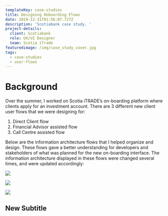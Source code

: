 ```yaml
---
templateKey: case-studies
title: Designing Onboarding Flows
date: 2019-12-31T01:56:07.727Z
description: 'Scotiabank case study. '
project-details:
  client: Scotiabank
  role: UX/UI Designer
  team: Scotia iTrade
featuredimage: /img/case_study_cover.jpg
tags:
  - case-studies
  - user-flows
---
```

# Background

Over the summer, I worked on Scotia iTRADE’s on-boarding platform where clients apply for an investment account. There are 3 different new client user flows that we were designing for: 

1. Direct Client flow
2. Financial Advisor assisted flow
3. Call Centre assisted flow

Below are the information architecture flows that I helped organize and design. These flows gave a better understanding for developers and stakeholders of what was planned for the new on-boarding interface. The information architecture displayed in these flows were changed several times, and were updated accordingly:

![](/img/direct_client_image.png)

![](/img/financial_advisor_assisted_flow.png)

![](/img/call_advisor_image.png)

## New Subtitle
